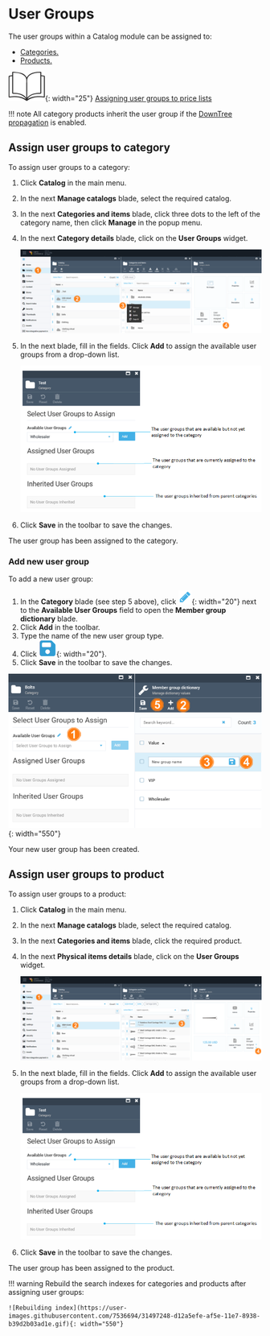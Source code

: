 # User Groups

The user groups within a Catalog module can be assigned to:

* [Categories.](user-groups.md#assign-user-groups-to-category) 
* [Products.](user-groups.md#assign-user-groups-to-product)

![Readmore](media/readmore.png){: width="25"} [Assigning user groups to price lists](../pricing/adding-new-assignment.md)

!!! note
	All category products inherit the user group if the [DownTree propagation](settings.md) is enabled.

## Assign user groups to category

To assign user groups to a category:  

1. Click **Catalog** in the main menu.
1. In the next **Manage catalogs** blade, select the required catalog.
1. In the next **Categories and items** blade, click three dots to the left of the category name, then click **Manage** in the popup menu. 
1. In the next **Category details** blade, click on the **User Groups** widget.

	![Path](media/user-groups-path.png)

1. In the next blade, fill in the fields. Click **Add** to assign the available user groups from a drop-down list.

    ![User groups](media/user-groups-widget.png)

1. Click **Save** in the toolbar to save the changes. 

The user group has been assigned to the category.

### Add new user group

To add a new user group:

1. In the **Category** blade (see step 5 above), click ![pencil](media/pencil.png){: width="20"} next to the **Available User Groups** field to open the **Member group dictionary** blade.
1. Click **Add** in the toolbar.
1. Type the name of the new user group type.
1. Click ![Save](media/save.png){: width="20"}. 
1. Click **Save** in the toolbar to save the changes.

![Path](media/new-user-group-path.png){: width="550"}

Your new user group has been created.

## Assign user groups to product

To assign user groups to a product:

1. Click **Catalog** in the main menu.
1. In the next **Manage catalogs** blade, select the required catalog.
1. In the next **Categories and items** blade, click the required product.
1. In the next **Physical items details** blade, click on the **User Groups** widget.

	![Path](media/assigning-user-group-to-product.png)

1. In the next blade, fill in the fields. Click **Add** to assign the available user groups from a drop-down list.

    ![User groups](media/user-groups-widget.png)

1. Click **Save** in the toolbar to save the changes. 

The user group has been assigned to the product.


!!! warning
	Rebuild the search indexes for categories and products after assigning user groups:

	![Rebuilding index](https://user-images.githubusercontent.com/7536694/31497248-d12a5efe-af5e-11e7-8938-b39d2b03ad1e.gif){: width="550"}